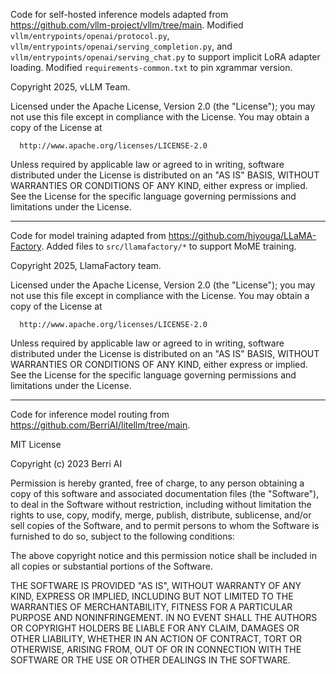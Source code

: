 Code for self-hosted inference models adapted from
<https://github.com/vllm-project/vllm/tree/main>. Modified
`vllm/entrypoints/openai/protocol.py`,
`vllm/entrypoints/openai/serving_completion.py`, and
`vllm/entrypoints/openai/serving_chat.py` to support
implicit LoRA adapter loading. Modified `requirements-common.txt`
to pin xgrammar version.

Copyright 2025, vLLM Team.

Licensed under the Apache License, Version 2.0 (the "License");
you may not use this file except in compliance with the License.
You may obtain a copy of the License at

      http://www.apache.org/licenses/LICENSE-2.0

Unless required by applicable law or agreed to in writing, software
distributed under the License is distributed on an "AS IS" BASIS,
WITHOUT WARRANTIES OR CONDITIONS OF ANY KIND, either express or implied.
See the License for the specific language governing permissions and
limitations under the License.

--------------------------------------------------------------------------------

Code for model training adapted from
<https://github.com/hiyouga/LLaMA-Factory>. Added files to
`src/llamafactory/*` to support MoME training.

Copyright 2025, LlamaFactory team.

Licensed under the Apache License, Version 2.0 (the "License");
you may not use this file except in compliance with the License.
You may obtain a copy of the License at

      http://www.apache.org/licenses/LICENSE-2.0

Unless required by applicable law or agreed to in writing, software
distributed under the License is distributed on an "AS IS" BASIS,
WITHOUT WARRANTIES OR CONDITIONS OF ANY KIND, either express or implied.
See the License for the specific language governing permissions and
limitations under the License.

--------------------------------------------------------------------------------

Code for inference model routing from
<https://github.com/BerriAI/litellm/tree/main>.

MIT License

Copyright (c) 2023 Berri AI

Permission is hereby granted, free of charge, to any person obtaining a copy
of this software and associated documentation files (the "Software"), to deal
in the Software without restriction, including without limitation the rights
to use, copy, modify, merge, publish, distribute, sublicense, and/or sell
copies of the Software, and to permit persons to whom the Software is
furnished to do so, subject to the following conditions:

The above copyright notice and this permission notice shall be included in all
copies or substantial portions of the Software.

THE SOFTWARE IS PROVIDED "AS IS", WITHOUT WARRANTY OF ANY KIND, EXPRESS OR
IMPLIED, INCLUDING BUT NOT LIMITED TO THE WARRANTIES OF MERCHANTABILITY,
FITNESS FOR A PARTICULAR PURPOSE AND NONINFRINGEMENT. IN NO EVENT SHALL THE
AUTHORS OR COPYRIGHT HOLDERS BE LIABLE FOR ANY CLAIM, DAMAGES OR OTHER
LIABILITY, WHETHER IN AN ACTION OF CONTRACT, TORT OR OTHERWISE, ARISING FROM,
OUT OF OR IN CONNECTION WITH THE SOFTWARE OR THE USE OR OTHER DEALINGS IN THE
SOFTWARE.
